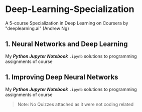 # Deep-Learning-Specialization
A 5-course Specialization in Deep Learning on Coursera by "deeplearning.ai" (Andrew Ng)

## 1. Neural Networks and Deep Learning
My ***Python Jupyter Notebook*** `.ipynb` solutions to programming assignments of  course <br />

## 1. Improving Deep Neural Networks
My ***Python Jupyter Notebook*** `.ipynb` solutions to programming assignments of  course <br />



> Note:
No Quizzes attached as it were not coding related
